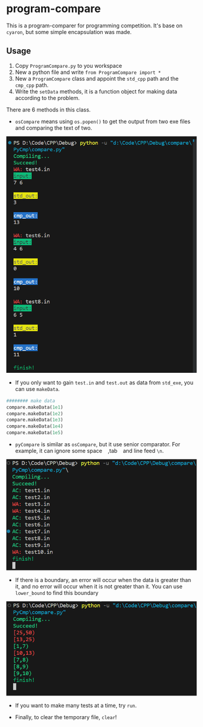 # program-compare

This is a program-comparer for programming competition. It's base on `cyaron`, but some simple encapsulation was made.

## Usage

1. Copy `ProgramCompare.py` to you workspace
2. New a python file and write `from ProgramCompare import *`
3. New a `ProgramCompare` class and appoint the `std_cpp` path and the `cmp_cpp` path.
4. Write the `setData` methods, it is a function object for making data according to the problem.

There are 6 methods in this class.

* `osCompare` means using `os.popen()` to get the output from two exe files and comparing the text of two.

![](img/osCompare.png)

* If you only want to gain `test.in` and `test.out` as data from `std_exe`, you can use `makeData`.
  
```python
######## make data
compare.makeData(1e1)
compare.makeData(1e2)
compare.makeData(1e3)
compare.makeData(1e4)
compare.makeData(1e5)
```

* `pyCompare` is similar as `osCompare`, but it use senior comparator. For example, it can ignore some space ` ` ,tab `	` and line feed `\n`.

![](img/pyCompare.png)

* If there is a boundary, an error will occur when the data is greater than it, and no error will occur when it is not greater than it. You can use `lower_bound` to find this boundary

![](img/lower_bound.png)

* If you want to make many tests at a time, try `run`.

* Finally, to clear the temporary file, `clear`!
